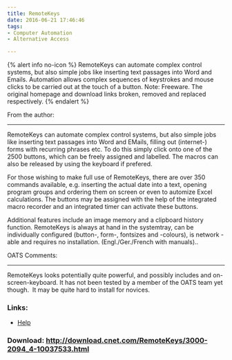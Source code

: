 ```yaml
---
title: RemoteKeys
date: 2016-06-21 17:46:46
tags: 
- Computer Automation
- Alternative Access

---
```


{% alert info no-icon %}
RemoteKeys can automate complex control systems, but also simple jobs like inserting text passages into Word and Emails. Automation allows complex sequences of keystrokes and mouse clicks to be carried out at the touch of a button. Note: Freeware. The original homepage and download links broken, removed and replaced respectively.
{% endalert %}

<!-- more -->

From the author:  

-------------------

  
RemoteKeys can automate complex control systems, but also simple jobs like inserting text passages into Word and EMails, filling out (internet-) forms with recurring phrases etc. To do this simply click onto one of the 2500 buttons, which can be freely assigned and labelled. The macros can also be released by using the keyboard if prefered.

  
For those wishing to make full use of RemoteKeys, there are over 350 commands available, e.g. inserting the actual date into a text, opening program groups and ordering them on screen or even to automize Excel calculations. The buttons may be assigned with the help of the integrated macro recorder and an integrated timer can activate these buttons.

  
Additional features include an image memory and a clipboard history function. RemoteKeys is always at hand in the systemtray, can be individually configured (button-, form-, fontsizes and -colours), is network - able and requires no installation. (Engl./Ger./French with manuals)..

OATS Comments:  

-----------------

RemoteKeys looks potentially quite powerful, and possibly includes and on-screen-keyboard. It has not been tested by a member of the OATS team yet though.  It may be quite hard to install for novices.

### Links:
- <a href="http://www.oatsoft.org/Software/RemoteKeys/help">Help</a>

### Download: http://download.cnet.com/RemoteKeys/3000-2094_4-10037533.html 
